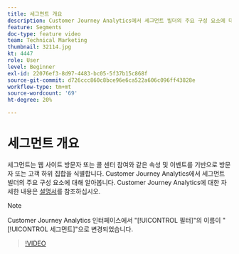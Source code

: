 ```yaml
---
title: 세그먼트 개요
description: Customer Journey Analytics에서 세그먼트 빌더의 주요 구성 요소에 대해 알아봅니다.
feature: Segments
doc-type: feature video
team: Technical Marketing
thumbnail: 32114.jpg
kt: 4447
role: User
level: Beginner
exl-id: 22076ef3-8d97-4483-bc05-5f37b15c868f
source-git-commit: d726ccc860c8bce96e6ca522a606c096ff43828e
workflow-type: tm+mt
source-wordcount: '69'
ht-degree: 20%

---
```


# 세그먼트 개요

세그먼트는 웹 사이트 방문자 또는 콜 센터 참여와 같은 속성 및 이벤트를 기반으로 방문자 또는 고객 하위 집합을 식별합니다. Customer Journey Analytics에서 세그먼트 빌더의 주요 구성 요소에 대해 알아봅니다. Customer Journey Analytics에 대한 자세한 내용은 [설명서](https://experienceleague.adobe.com/ko/docs/analytics-platform/using/cja-components/cja-segments/filters-overview)를 참조하십시오.

>[!NOTE]
>
> Customer Journey Analytics 인터페이스에서 &quot;[!UICONTROL 필터]&quot;의 이름이 &quot;[!UICONTROL 세그먼트]&quot;으로 변경되었습니다.

>[!VIDEO](https://video.tv.adobe.com/v/32114/?quality=12&learn=on)
